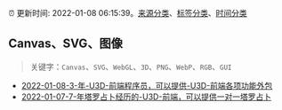 :alarm_clock: 更新时间: 2022-01-08 06:15:39。[来源分类](../README.md)、[标签分类](../TAGS.md)、[时间分类](../TIMELINE.md)

## Canvas、SVG、图像


> 关键字：`Canvas`、`SVG`、`WebGL`、`3D`、`PNG`、`WebP`、`RGB`、`GUI`



- [2022-01-08-3-年-U3D-前端程序员，可以提供-U3D-前端各项功能外包](https://www.v2ex.com/t/826950) 
- [2022-01-07-7-年塔罗占卜经历的-U3D-前端，可以提供一对一塔罗占卜](https://www.v2ex.com/t/826948) 